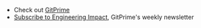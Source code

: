 - Check out [GitPrime](https://www.pluralsight.com/product/flow)
- [Subscribe to Engineering Impact](https://www.gitprime.com/engineering-impact/), GitPrime's weekly newsletter
